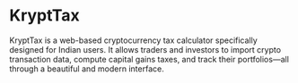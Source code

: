 # KryptTax
KryptTax is a web-based cryptocurrency tax calculator specifically designed for Indian users. It allows traders and investors to import crypto transaction data, compute capital gains taxes, and track their portfolios—all through a beautiful and modern interface.
